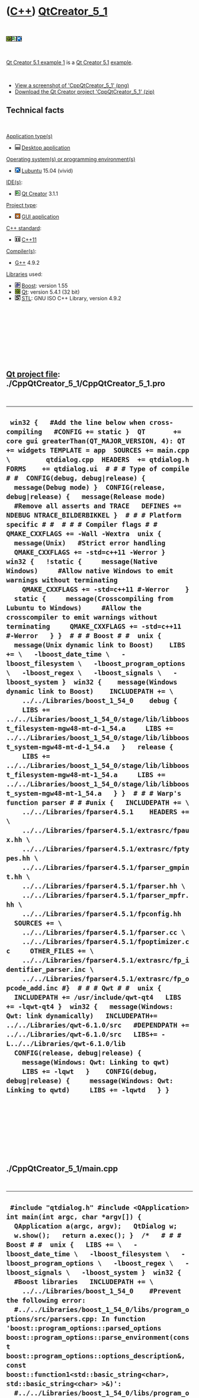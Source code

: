 



 

 

 

 

 

([C++](Cpp.md)) [QtCreator\_5\_1](CppQtCreator_5_1.md)
========================================================

 

![Qt](PicQt.png)![Qt
Creator](PicQtCreator.png)![Lubuntu](PicLubuntu.png)

 

[Qt Creator 5.1 example 1](CppQtCreator_5_1.md) is a [Qt Creator
5.1](CppQtSql.md) [example](CppExample.md).

 

-   [View a screenshot of
    'CppQtCreator\_5\_1' (png)](CppQtCreator_5_1.png)
-   [Download the Qt Creator project
    'CppQtCreator\_5\_1' (zip)](CppQtCreator_5_1.zip)

Technical facts
---------------

 

[Application type(s)](CppApplication.md)

-   ![Desktop](PicDesktop.png) [Desktop
    application](CppDesktopApplication.md)

[Operating system(s) or programming environment(s)](CppOs.md)

-   ![Lubuntu](PicLubuntu.png) [Lubuntu](CppLubuntu.md) 15.04 (vivid)

[IDE(s)](CppIde.md):

-   ![Qt Creator](PicQtCreator.png) [Qt Creator](CppQtCreator.md) 3.1.1

[Project type](CppQtProjectType.md):

-   ![GUI](PicGui.png) [GUI application](CppGuiApplication.md)

[C++ standard](CppStandard.md):

-   ![C++11](PicCpp11.png) [C++11](Cpp11.md)

[Compiler(s)](CppCompiler.md):

-   [G++](CppGpp.md) 4.9.2

[Libraries](CppLibrary.md) used:

-   ![Boost](PicBoost.png) [Boost](CppBoost.md): version 1.55
-   ![Qt](PicQt.png) [Qt](CppQt.md): version 5.4.1 (32 bit)
-   ![STL](PicStl.png) [STL](CppStl.md): GNU ISO C++ Library, version
    4.9.2

 

 

 

 

 

[Qt project file](CppQtProjectFile.md): ./CppQtCreator\_5\_1/CppQtCreator\_5\_1.pro
------------------------------------------------------------------------------------

 

  ----------------------------------------------------------------------------------------------------------------------------------------------------------------------------------------------------------------------------------------------------------------------------------------------------------------------------------------------------------------------------------------------------------------------------------------------------------------------------------------------------------------------------------------------------------------------------------------------------------------------------------------------------------------------------------------------------------------------------------------------------------------------------------------------------------------------------------------------------------------------------------------------------------------------------------------------------------------------------------------------------------------------------------------------------------------------------------------------------------------------------------------------------------------------------------------------------------------------------------------------------------------------------------------------------------------------------------------------------------------------------------------------------------------------------------------------------------------------------------------------------------------------------------------------------------------------------------------------------------------------------------------------------------------------------------------------------------------------------------------------------------------------------------------------------------------------------------------------------------------------------------------------------------------------------------------------------------------------------------------------------------------------------------------------------------------------------------------------------------------------------------------------------------------------------------------------------------------------------------------------------------------------------------------------------------------------------------------------------------------------------------------------------------------------------------------------------------------------------------------------------------------------------------------------------------------------------------------------------------------------------------------------------------------------------------------------------------------------------------------------------------------------------------------------------------------------------------------------------------------------------------------------------------------------------------
  ` win32 {   #Add the line below when cross-compiling   #CONFIG += static }  QT       += core gui greaterThan(QT_MAJOR_VERSION, 4): QT += widgets TEMPLATE = app  SOURCES += main.cpp \         qtdialog.cpp  HEADERS  += qtdialog.h  FORMS    += qtdialog.ui  # # # Type of compile # #  CONFIG(debug, debug|release) {   message(Debug mode) }  CONFIG(release, debug|release) {   message(Release mode)    #Remove all asserts and TRACE   DEFINES += NDEBUG NTRACE_BILDERBIKKEL }  # # # Platform specific # #  # # # Compiler flags # # QMAKE_CXXFLAGS += -Wall -Wextra  unix {   message(Unix)   #Strict error handling   QMAKE_CXXFLAGS += -std=c++11 -Werror }  win32 {   !static {     message(Native Windows)     #Allow native Windows to emit warnings without terminating     QMAKE_CXXFLAGS += -std=c++11 #-Werror    }    static {     message(Crosscompiling from Lubuntu to Windows)     #Allow the crosscompiler to emit warnings without terminating     QMAKE_CXXFLAGS += -std=c++11 #-Werror   } }  # # # Boost # #  unix {   message(Unix dynamic link to Boost)    LIBS += \   -lboost_date_time \   -lboost_filesystem \   -lboost_program_options \   -lboost_regex \   -lboost_signals \   -lboost_system }  win32 {    message(Windows dynamic link to Boost)    INCLUDEPATH += \     ../../Libraries/boost_1_54_0    debug {     LIBS += ../../Libraries/boost_1_54_0/stage/lib/libboost_filesystem-mgw48-mt-d-1_54.a     LIBS += ../../Libraries/boost_1_54_0/stage/lib/libboost_system-mgw48-mt-d-1_54.a   }   release {     LIBS += ../../Libraries/boost_1_54_0/stage/lib/libboost_filesystem-mgw48-mt-1_54.a     LIBS += ../../Libraries/boost_1_54_0/stage/lib/libboost_system-mgw48-mt-1_54.a   } }  # # # Warp's function parser # # #unix {   INCLUDEPATH += \     ../../Libraries/fparser4.5.1    HEADERS += \     ../../Libraries/fparser4.5.1/extrasrc/fpaux.hh \     ../../Libraries/fparser4.5.1/extrasrc/fptypes.hh \     ../../Libraries/fparser4.5.1/fparser_gmpint.hh \     ../../Libraries/fparser4.5.1/fparser.hh \     ../../Libraries/fparser4.5.1/fparser_mpfr.hh \     ../../Libraries/fparser4.5.1/fpconfig.hh    SOURCES += \     ../../Libraries/fparser4.5.1/fparser.cc \     ../../Libraries/fparser4.5.1/fpoptimizer.cc     OTHER_FILES += \     ../../Libraries/fparser4.5.1/extrasrc/fp_identifier_parser.inc \     ../../Libraries/fparser4.5.1/extrasrc/fp_opcode_add.inc #}  # # # Qwt # #  unix {   INCLUDEPATH += /usr/include/qwt-qt4   LIBS += -lqwt-qt4 }  win32 {   message(Windows: Qwt: link dynamically)   INCLUDEPATH+= ../../Libraries/qwt-6.1.0/src   #DEPENDPATH += ../../Libraries/qwt-6.1.0/src   LIBS+= -L../../Libraries/qwt-6.1.0/lib    CONFIG(release, debug|release) {     message(Windows: Qwt: Linking to qwt)     LIBS += -lqwt   }    CONFIG(debug, debug|release) {     message(Windows: Qwt: Linking to qwtd)     LIBS += -lqwtd   } }`
  ----------------------------------------------------------------------------------------------------------------------------------------------------------------------------------------------------------------------------------------------------------------------------------------------------------------------------------------------------------------------------------------------------------------------------------------------------------------------------------------------------------------------------------------------------------------------------------------------------------------------------------------------------------------------------------------------------------------------------------------------------------------------------------------------------------------------------------------------------------------------------------------------------------------------------------------------------------------------------------------------------------------------------------------------------------------------------------------------------------------------------------------------------------------------------------------------------------------------------------------------------------------------------------------------------------------------------------------------------------------------------------------------------------------------------------------------------------------------------------------------------------------------------------------------------------------------------------------------------------------------------------------------------------------------------------------------------------------------------------------------------------------------------------------------------------------------------------------------------------------------------------------------------------------------------------------------------------------------------------------------------------------------------------------------------------------------------------------------------------------------------------------------------------------------------------------------------------------------------------------------------------------------------------------------------------------------------------------------------------------------------------------------------------------------------------------------------------------------------------------------------------------------------------------------------------------------------------------------------------------------------------------------------------------------------------------------------------------------------------------------------------------------------------------------------------------------------------------------------------------------------------------------------------------------------------

 

 

 

 

 

./CppQtCreator\_5\_1/main.cpp
-----------------------------

 

  ----------------------------------------------------------------------------------------------------------------------------------------------------------------------------------------------------------------------------------------------------------------------------------------------------------------------------------------------------------------------------------------------------------------------------------------------------------------------------------------------------------------------------------------------------------------------------------------------------------------------------------------------------------------------------------------------------------------------------------------------------------------------------------------------------------------------------------------------------------------------------------------------------------------------------------------------------------------------------------------------------------------------------------------------------------------------------------------------------------------------------------------------------------------------------------------------------------------------------------------------------------------------------------------------------------------------------------------------------------------------------------------------------------------------------------------------------------------------------------------------------------------------------------------------------------------------------------------------------------------------------------------------------------------------------------------------------------------------------------------------------------------------------------------------------------------------------------------------------------------------------------------------------------------------------------------------------------------------------------------------------------------------------------------------------------------------------------------------------------------------------------------------------------------------------------------------------------------------------------------------------------------------------------------------------------------------------------------------------------------------------------------------------------------------------------------------------------------------------------------------------------------------------------------------------------------------------------------------------------------------------------------------------------------------------------------------------------------------------------------------------------------------------------------------------------------------------------------------------------------------------------------------------------------------------------------------------------------------------------------------------------------------------------------------------------------------------------------------------------------------------------------------------------------------------------------------------------------------------------------------------------------------------------------------------------------------------------------------------------------------------------------------------------------------------------------------------------------------------------------------------------------------------------------------------------------------------------------------------------------------------------------------------------------------------------------------------------------------------------------------------------------------------------------------------------------------------------------------------------------------------------------------------------------------------------------------------------------------------------------------------------------------------------------------------------------------------------------------------------------------------------------------------------------------------------------------------------------------------------------------------------------------------------------------------------------------------------------------------------------------------------------------------------------------------------------------------------------------------------------------------------------------------------------------------------------------------------------------------------------------------------------------------------------------------------------------------------------------------------------------------------------------------------------------------------------
  ` #include "qtdialog.h" #include <QApplication>  int main(int argc, char *argv[]) {   QApplication a(argc, argv);   QtDialog w;   w.show();   return a.exec(); }  /*   # # # Boost # #  unix {   LIBS += \   -lboost_date_time \   -lboost_filesystem \   -lboost_program_options \   -lboost_regex \   -lboost_signals \   -lboost_system }  win32 {    #Boost libraries   INCLUDEPATH += \     ../../Libraries/boost_1_54_0    #Prevent the following error:   #../../Libraries/boost_1_54_0/libs/program_options/src/parsers.cpp: In function 'boost::program_options::parsed_options boost::program_options::parse_environment(const boost::program_options::options_description&, const boost::function1<std::basic_string<char>, std::basic_string<char> >&)':   #../../Libraries/boost_1_54_0/libs/program_options/src/parsers.cpp:194:36: error: 'environ' was not declared in this scope   #DEFINES += __COMO_VERSION__     #Boost.Data_time   HEADERS += \     ../../Libraries/boost_1_54_0/libs/date_time/src/gregorian/greg_names.hpp   SOURCES += \     ../../Libraries/boost_1_54_0/libs/date_time/src/gregorian/greg_weekday.cpp \     ../../Libraries/boost_1_54_0/libs/date_time/src/gregorian/gregorian_types.cpp \     ../../Libraries/boost_1_54_0/libs/date_time/src/gregorian/greg_month.cpp \     ../../Libraries/boost_1_54_0/libs/date_time/src/gregorian/date_generators.cpp    #Boost.Filesystem   HEADERS += \     ../../Libraries/boost_1_54_0/libs/filesystem/src/windows_file_codecvt.hpp   SOURCES += \     ../../Libraries/boost_1_54_0/libs/filesystem/src/codecvt_error_category.cpp \     ../../Libraries/boost_1_54_0/libs/filesystem/src/operations.cpp \     ../../Libraries/boost_1_54_0/libs/filesystem/src/path.cpp \     ../../Libraries/boost_1_54_0/libs/filesystem/src/path_traits.cpp \     ../../Libraries/boost_1_54_0/libs/filesystem/src/portability.cpp \     ../../Libraries/boost_1_54_0/libs/filesystem/src/unique_path.cpp \     ../../Libraries/boost_1_54_0/libs/filesystem/src/utf8_codecvt_facet.cpp \ #Keep, comment program_options/src/utf8_codecvt_facet.cpp     ../../Libraries/boost_1_54_0/libs/filesystem/src/windows_file_codecvt.cpp    #Boost.Program_options   #   #This lib does not seem to work well together with Boost.Filesystem   #when compiled from source like this   #   #SOURCES += \   #  ../../Libraries/boost_1_54_0/libs/program_options/src/cmdline.cpp \   #  ../../Libraries/boost_1_54_0/libs/program_options/src/config_file.cpp \   #  ../../Libraries/boost_1_54_0/libs/program_options/src/convert.cpp \   #  ../../Libraries/boost_1_54_0/libs/program_options/src/options_description.cpp \   #  ../../Libraries/boost_1_54_0/libs/program_options/src/parsers.cpp \   #  ../../Libraries/boost_1_54_0/libs/program_options/src/positional_options.cpp \   #  ../../Libraries/boost_1_54_0/libs/program_options/src/split.cpp \   #  #../../Libraries/boost_1_54_0/libs/program_options/src/utf8_codecvt_facet.cpp \ #Comment, keep filesystem/src/utf8_codecvt_facet.cpp   #  ../../Libraries/boost_1_54_0/libs/program_options/src/value_semantic.cpp \   #  ../../Libraries/boost_1_54_0/libs/program_options/src/variables_map.cpp \   #  ../../Libraries/boost_1_54_0/libs/program_options/src/winmain.cpp    #Boost.Regex   HEADERS += \     ../../Libraries/boost_1_54_0/libs/regex/src/internals.hpp    SOURCES += \     ../../Libraries/boost_1_54_0/libs/regex/src/winstances.cpp \     ../../Libraries/boost_1_54_0/libs/regex/src/wide_posix_api.cpp \     ../../Libraries/boost_1_54_0/libs/regex/src/wc_regex_traits.cpp \     ../../Libraries/boost_1_54_0/libs/regex/src/w32_regex_traits.cpp \     ../../Libraries/boost_1_54_0/libs/regex/src/usinstances.cpp \     ../../Libraries/boost_1_54_0/libs/regex/src/static_mutex.cpp \     ../../Libraries/boost_1_54_0/libs/regex/src/regex_traits_defaults.cpp \     ../../Libraries/boost_1_54_0/libs/regex/src/regex_raw_buffer.cpp \     ../../Libraries/boost_1_54_0/libs/regex/src/regex_debug.cpp \     ../../Libraries/boost_1_54_0/libs/regex/src/regex.cpp \     ../../Libraries/boost_1_54_0/libs/regex/src/posix_api.cpp \     ../../Libraries/boost_1_54_0/libs/regex/src/instances.cpp \     ../../Libraries/boost_1_54_0/libs/regex/src/icu.cpp \     ../../Libraries/boost_1_54_0/libs/regex/src/fileiter.cpp \     ../../Libraries/boost_1_54_0/libs/regex/src/c_regex_traits.cpp \     ../../Libraries/boost_1_54_0/libs/regex/src/cregex.cpp \     ../../Libraries/boost_1_54_0/libs/regex/src/cpp_regex_traits.cpp    #Boost.System   HEADERS += \     ../../Libraries/boost_1_54_0/libs/system/src/local_free_on_destruction.hpp   SOURCES += \     ../../Libraries/boost_1_54_0/libs/system/src/error_code.cpp }    */`
  ----------------------------------------------------------------------------------------------------------------------------------------------------------------------------------------------------------------------------------------------------------------------------------------------------------------------------------------------------------------------------------------------------------------------------------------------------------------------------------------------------------------------------------------------------------------------------------------------------------------------------------------------------------------------------------------------------------------------------------------------------------------------------------------------------------------------------------------------------------------------------------------------------------------------------------------------------------------------------------------------------------------------------------------------------------------------------------------------------------------------------------------------------------------------------------------------------------------------------------------------------------------------------------------------------------------------------------------------------------------------------------------------------------------------------------------------------------------------------------------------------------------------------------------------------------------------------------------------------------------------------------------------------------------------------------------------------------------------------------------------------------------------------------------------------------------------------------------------------------------------------------------------------------------------------------------------------------------------------------------------------------------------------------------------------------------------------------------------------------------------------------------------------------------------------------------------------------------------------------------------------------------------------------------------------------------------------------------------------------------------------------------------------------------------------------------------------------------------------------------------------------------------------------------------------------------------------------------------------------------------------------------------------------------------------------------------------------------------------------------------------------------------------------------------------------------------------------------------------------------------------------------------------------------------------------------------------------------------------------------------------------------------------------------------------------------------------------------------------------------------------------------------------------------------------------------------------------------------------------------------------------------------------------------------------------------------------------------------------------------------------------------------------------------------------------------------------------------------------------------------------------------------------------------------------------------------------------------------------------------------------------------------------------------------------------------------------------------------------------------------------------------------------------------------------------------------------------------------------------------------------------------------------------------------------------------------------------------------------------------------------------------------------------------------------------------------------------------------------------------------------------------------------------------------------------------------------------------------------------------------------------------------------------------------------------------------------------------------------------------------------------------------------------------------------------------------------------------------------------------------------------------------------------------------------------------------------------------------------------------------------------------------------------------------------------------------------------------------------------------------------------------------------------------------------------------

 

 

 

 

 

./CppQtCreator\_5\_1/qtdialog.h
-------------------------------

 

  -----------------------------------------------------------------------------------------------------------------------------------------------------------------------------------------------------------------------------------------------------------------------------------------------------------------------------------------------------------------------------------------------------------------------------------------------------------------------------------------------------------------------------------------------------------------------------------------------------------------------------------------------------------------------------------------------------------------------------------------------------------------------------------------------------------------------------------------------------------------------------------------------------------------------------------------------------------------------------------------------------------------------------------------------------------------------------------------------------------------------------------------------------------------------------------------------------------------------------------------------------------------------------------------------------------------------------------------------------------------------------------------------
  ` #ifndef QTDIALOG_H #define QTDIALOG_H  #include <QDialog>  namespace Ui {   class QtDialog; }  struct QwtPlotCurve; struct QwtPlot;  class QtDialog : public QDialog {   Q_OBJECT    public:   explicit QtDialog(QWidget *parent = 0);   ~QtDialog();    QwtPlotCurve * const m_curve;   QwtPlot * const m_plot;  private:   Ui::QtDialog *ui;    ///FileToVector reads a file and converts it to a std::vector<std::string>   ///From http://www.richelbilderbeek.nl/CppFileToVector.htm   static const std::vector<std::string> FileToVector(const std::string& filename);    ///GetBoostVersion returns the version of the current Boost library.   ///From http://www.richelbilderbeek.nl/CppGetBoostVersion.htm   static const std::string GetBoostVersion();    ///GetGccVersion returns the version number of GCC currently installed.   ///From http://www.richelbilderbeek.nl/CppGetGccVersion.htm   static const std::string GetGccVersion();    ///GetQtCreatorVersion obtains the version of Qt Creator   ///Fails under Windows   ///From http://www.richelbilderbeek.nl/CppGetQtCreatorVersion.htm   static const std::string GetQtCreatorVersion();    ///GetStlVersion returns the version number of the GCC STL currently installed.   ///From http://www.richelbilderbeek.nl/CppGetStlVersion.htm   static const std::string GetStlVersion();   };  #endif // QTDIALOG_H`
  -----------------------------------------------------------------------------------------------------------------------------------------------------------------------------------------------------------------------------------------------------------------------------------------------------------------------------------------------------------------------------------------------------------------------------------------------------------------------------------------------------------------------------------------------------------------------------------------------------------------------------------------------------------------------------------------------------------------------------------------------------------------------------------------------------------------------------------------------------------------------------------------------------------------------------------------------------------------------------------------------------------------------------------------------------------------------------------------------------------------------------------------------------------------------------------------------------------------------------------------------------------------------------------------------------------------------------------------------------------------------------------------------

 

 

 

 

 

./CppQtCreator\_5\_1/qtdialog.cpp
---------------------------------

 

  -------------------------------------------------------------------------------------------------------------------------------------------------------------------------------------------------------------------------------------------------------------------------------------------------------------------------------------------------------------------------------------------------------------------------------------------------------------------------------------------------------------------------------------------------------------------------------------------------------------------------------------------------------------------------------------------------------------------------------------------------------------------------------------------------------------------------------------------------------------------------------------------------------------------------------------------------------------------------------------------------------------------------------------------------------------------------------------------------------------------------------------------------------------------------------------------------------------------------------------------------------------------------------------------------------------------------------------------------------------------------------------------------------------------------------------------------------------------------------------------------------------------------------------------------------------------------------------------------------------------------------------------------------------------------------------------------------------------------------------------------------------------------------------------------------------------------------------------------------------------------------------------------------------------------------------------------------------------------------------------------------------------------------------------------------------------------------------------------------------------------------------------------------------------------------------------------------------------------------------------------------------------------------------------------------------------------------------------------------------------------------------------------------------------------------------------------------------------------------------------------------------------------------------------------------------------------------------------------------------------------------------------------------------------------------------------------------------------------------------------------------------------------------------------------------------------------------------------------------------------------------------------------------------------------------------------------------------------------------------------------------------------------------------------------------------------------------------------------------------------------------------------------------------------------------------------------------------------------------------------------------------------------------------------------------------------------------------------------------------------------------------------------------------------------------------------------------------------------------------------
  ` #include "qtdialog.h" #include "ui_qtdialog.h"  #include <cassert> #include <cmath> #include <string> #include <string> #include <sstream>  #include <boost/lexical_cast.hpp> #include <boost/filesystem.hpp> #include <boost/version.hpp>  #include <QLabel> #include <QVBoxLayout>  #include "fparser.hh"  #include "qwt_plot.h" #include "qwt_plot_curve.h" #include "qwt_point_data.h" #include "qwt_text.h"  QtDialog::QtDialog(QWidget *parent) :   QDialog(parent),   ui(new Ui::QtDialog),   m_curve(new QwtPlotCurve("Sine")),   m_plot(new QwtPlot(QwtText("CppQwtExample1"))) {   ui->setupUi(this);    assert(!this->layout());   QLayout * const my_layout = new QVBoxLayout;   this->setLayout(my_layout);    #ifndef NDEBUG   my_layout->addWidget(new QLabel("DEBUG"));   #else   my_layout->addWidget(new QLabel("RELEASE"));   #endif    my_layout->addWidget(new QLabel( ("GCC version: " + GetGccVersion()).c_str()));   //my_layout->addWidget(new QLabel( ("Qt Creator version: " + GetQtCreatorVersion()).c_str()));   my_layout->addWidget(new QLabel( ("STL version: " + GetStlVersion()).c_str()));   my_layout->addWidget(new QLabel( ("Boost version: " + GetBoostVersion()).c_str()));     {     FunctionParser f;     f.Parse("x * x","x");     assert(f.GetParseErrorType()== FunctionParser::FP_NO_ERROR);     const double xs[1] = { M_PI };     const double y = f.Eval(xs);     assert(f.EvalError()==0);     my_layout->addWidget(new QLabel("Warp's function parser version: 4.5.1"));   }   {     m_plot->setGeometry(0,0,640,400);     m_plot->setAxisScale(QwtPlot::xBottom, 0.0,2.0 * M_PI);     m_plot->setAxisScale(QwtPlot::yLeft,-1.0,1.0);     std::vector<double> xs;     std::vector<double> ys;     for (double x = 0; x < 2.0 * M_PI; x+=(M_PI / 10.0))     {       xs.push_back(x);       ys.push_back(std::sin(x));     }     QwtPointArrayData * const data = new QwtPointArrayData(&xs[0],&ys[0],xs.size());     m_curve->setData(data);     m_curve->attach(m_plot);     m_plot->replot();     my_layout->addWidget(m_plot);   } }  QtDialog::~QtDialog() {   delete ui; }  const std::vector<std::string> QtDialog::FileToVector(const std::string& filename) {    assert(boost::filesystem::exists(filename));   std::vector<std::string> v;   std::ifstream in(filename.c_str());   std::string s;   for (int i=0; !in.eof(); ++i)   {     std::getline(in,s);     v.push_back(s);   }   return v; }  const std::string QtDialog::GetBoostVersion() {   std::string s = BOOST_LIB_VERSION;   std::replace(s.begin(),s.end(),'_','.');   return s; }  const std::string QtDialog::GetGccVersion() {   return       boost::lexical_cast<std::string>(__GNUC__)     + std::string(".")     + boost::lexical_cast<std::string>(__GNUC_MINOR__)     + std::string(".")     + boost::lexical_cast<std::string>(__GNUC_PATCHLEVEL__); }  const std::string QtDialog::GetQtCreatorVersion() {   //'2>' denotes -AFAIK- 'Write to file only, no screen output'   std::system("qtcreator -version 2> tmp.txt");   const std::vector<std::string> v = FileToVector("tmp.txt");   const std::size_t sz = v.size();   assert(sz > 1);   for (std::size_t i=0; i!=sz; ++i)   {     const std::string& s = v[i];     if (s.substr(0,11) == std::string("Qt Creator "))     {       return s.substr(11,5);     }   }   return ""; }  const std::string QtDialog::GetStlVersion() {   return boost::lexical_cast<std::string>(__VERSION__); }`
  -------------------------------------------------------------------------------------------------------------------------------------------------------------------------------------------------------------------------------------------------------------------------------------------------------------------------------------------------------------------------------------------------------------------------------------------------------------------------------------------------------------------------------------------------------------------------------------------------------------------------------------------------------------------------------------------------------------------------------------------------------------------------------------------------------------------------------------------------------------------------------------------------------------------------------------------------------------------------------------------------------------------------------------------------------------------------------------------------------------------------------------------------------------------------------------------------------------------------------------------------------------------------------------------------------------------------------------------------------------------------------------------------------------------------------------------------------------------------------------------------------------------------------------------------------------------------------------------------------------------------------------------------------------------------------------------------------------------------------------------------------------------------------------------------------------------------------------------------------------------------------------------------------------------------------------------------------------------------------------------------------------------------------------------------------------------------------------------------------------------------------------------------------------------------------------------------------------------------------------------------------------------------------------------------------------------------------------------------------------------------------------------------------------------------------------------------------------------------------------------------------------------------------------------------------------------------------------------------------------------------------------------------------------------------------------------------------------------------------------------------------------------------------------------------------------------------------------------------------------------------------------------------------------------------------------------------------------------------------------------------------------------------------------------------------------------------------------------------------------------------------------------------------------------------------------------------------------------------------------------------------------------------------------------------------------------------------------------------------------------------------------------------------------------------------------------------------------------------------------------

 

 

 

 

 





 




This page has been created by the [tool](Tools.md)
[CodeToHtml](ToolCodeToHtml.md)
